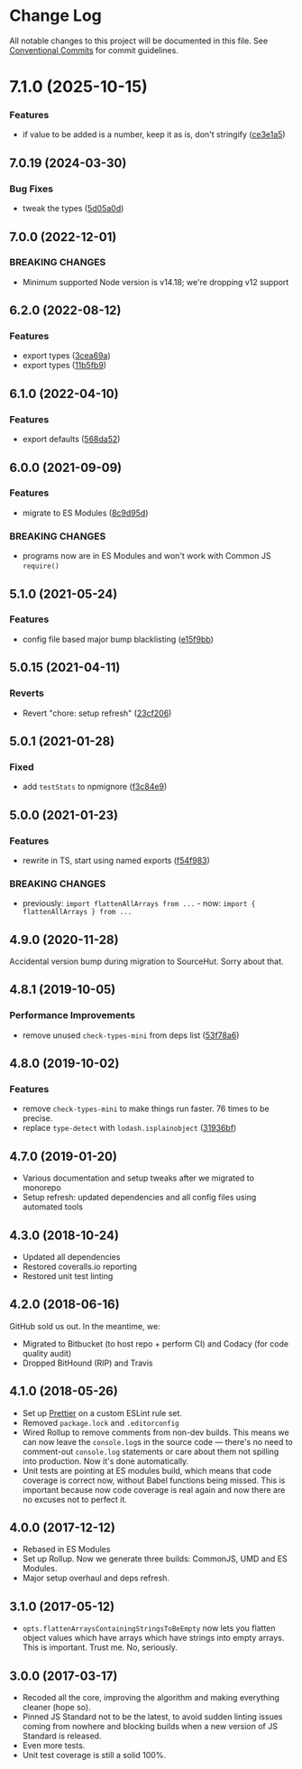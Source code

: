 # Change Log

All notable changes to this project will be documented in this file.
See [Conventional Commits](https://conventionalcommits.org) for commit guidelines.

# 7.1.0 (2025-10-15)

### Features

- if value to be added is a number, keep it as is, don't stringify ([ce3e1a5](https://github.com/codsen/codsen/commit/ce3e1a525998ca3c0abf0142affef95b14cd1990))

## 7.0.19 (2024-03-30)

### Bug Fixes

- tweak the types ([5d05a0d](https://github.com/codsen/codsen/commit/5d05a0d07278f49543b7728219ee141fa9021ed4))

## 7.0.0 (2022-12-01)

### BREAKING CHANGES

- Minimum supported Node version is v14.18; we're dropping v12 support

## 6.2.0 (2022-08-12)

### Features

- export types ([3cea69a](https://github.com/codsen/codsen/commit/3cea69a1220ccd807aaea9ef8deac0b5c7858df6))
- export types ([11b5fb9](https://github.com/codsen/codsen/commit/11b5fb936ce20e0a77c3a09806773e1cd7695c50))

## 6.1.0 (2022-04-10)

### Features

- export defaults ([568da52](https://github.com/codsen/codsen/commit/568da524193b86dda2a197cd42e0c6e49ba405be))

## 6.0.0 (2021-09-09)

### Features

- migrate to ES Modules ([8c9d95d](https://github.com/codsen/codsen/commit/8c9d95d5dea0b769c2f070397141918a4893d575))

### BREAKING CHANGES

- programs now are in ES Modules and won't work with Common JS `require()`

## 5.1.0 (2021-05-24)

### Features

- config file based major bump blacklisting ([e15f9bb](https://github.com/codsen/codsen/commit/e15f9bba1c4fd5f847ac28b3f38fa6ee633f5dca))

## 5.0.15 (2021-04-11)

### Reverts

- Revert "chore: setup refresh" ([23cf206](https://github.com/codsen/codsen/commit/23cf206970a087ff0fa04e61f94d919f59ab3881))

## 5.0.1 (2021-01-28)

### Fixed

- add `testStats` to npmignore ([f3c84e9](https://github.com/codsen/codsen/commit/f3c84e95afc5514214312f913692d85b2e12eb29))

## 5.0.0 (2021-01-23)

### Features

- rewrite in TS, start using named exports ([f54f983](https://github.com/codsen/codsen/commit/f54f9837576d30d21610ff4c073407b2215b7bad))

### BREAKING CHANGES

- previously: `import flattenAllArrays from ...` - now: `import { flattenAllArrays } from ...`

## 4.9.0 (2020-11-28)

Accidental version bump during migration to SourceHut. Sorry about that.

## 4.8.1 (2019-10-05)

### Performance Improvements

- remove unused `check-types-mini` from deps list ([53f78a6](https://gitlab.com/codsen/codsen/commit/53f78a6))

## 4.8.0 (2019-10-02)

### Features

- remove `check-types-mini` to make things run faster. 76 times to be precise.
- replace `type-detect` with `lodash.isplainobject` ([31936bf](https://gitlab.com/codsen/codsen/commit/31936bf))

## 4.7.0 (2019-01-20)

- Various documentation and setup tweaks after we migrated to monorepo
- Setup refresh: updated dependencies and all config files using automated tools

## 4.3.0 (2018-10-24)

- Updated all dependencies
- Restored coveralls.io reporting
- Restored unit test linting

## 4.2.0 (2018-06-16)

GitHub sold us out. In the meantime, we:

- Migrated to Bitbucket (to host repo + perform CI) and Codacy (for code quality audit)
- Dropped BitHound (RIP) and Travis

## 4.1.0 (2018-05-26)

- Set up [Prettier](https://prettier.io) on a custom ESLint rule set.
- Removed `package.lock` and `.editorconfig`
- Wired Rollup to remove comments from non-dev builds. This means we can now leave the `console.log`s in the source code — there's no need to comment-out `console.log` statements or care about them not spilling into production. Now it's done automatically.
- Unit tests are pointing at ES modules build, which means that code coverage is correct now, without Babel functions being missed. This is important because now code coverage is real again and now there are no excuses not to perfect it.

## 4.0.0 (2017-12-12)

- Rebased in ES Modules
- Set up Rollup. Now we generate three builds: CommonJS, UMD and ES Modules.
- Major setup overhaul and deps refresh.

## 3.1.0 (2017-05-12)

- `opts.flattenArraysContainingStringsToBeEmpty` now lets you flatten object values which have arrays which have strings into empty arrays. This is important. Trust me. No, seriously.

## 3.0.0 (2017-03-17)

- Recoded all the core, improving the algorithm and making everything cleaner (hope so).
- Pinned JS Standard not to be the latest, to avoid sudden linting issues coming from nowhere and blocking builds when a new version of JS Standard is released.
- Even more tests.
- Unit test coverage is still a solid 100%.
